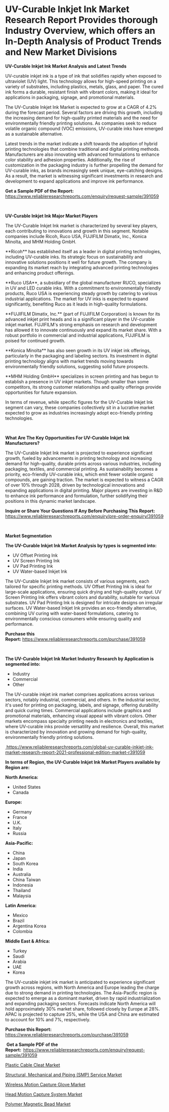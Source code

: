 <p><h1>UV-Curable Inkjet Ink Market Research Report Provides thorough Industry Overview, which offers an In-Depth Analysis of Product Trends and New Market Divisions</h1></p><p><strong>UV-Curable Inkjet Ink Market Analysis and Latest Trends</strong></p>
<p><p>UV-curable inkjet ink is a type of ink that solidifies rapidly when exposed to ultraviolet (UV) light. This technology allows for high-speed printing on a variety of substrates, including plastics, metals, glass, and paper. The cured ink forms a durable, resistant finish with vibrant colors, making it ideal for applications in packaging, signage, and promotional materials.</p><p>The UV-Curable Inkjet Ink Market is expected to grow at a CAGR of 4.2% during the forecast period. Several factors are driving this growth, including the increasing demand for high-quality printed materials and the need for environmentally friendly printing solutions. As companies seek to reduce volatile organic compound (VOC) emissions, UV-curable inks have emerged as a sustainable alternative. </p><p>Latest trends in the market indicate a shift towards the adoption of hybrid printing technologies that combine traditional and digital printing methods. Manufacturers are also innovating with advanced formulations to enhance color stability and adhesion properties. Additionally, the rise of customization in the packaging industry is further propelling the demand for UV-curable inks, as brands increasingly seek unique, eye-catching designs. As a result, the market is witnessing significant investments in research and development to expand applications and improve ink performance.</p></p>
<p><strong>Get a Sample PDF of the Report:&nbsp;</strong> <a href="https://www.reliableresearchreports.com/enquiry/request-sample/391059?utm_campaign=1635&utm_medium=2&utm_source=Github&utm_content=ia&utm_term=26102024&utm_id=uv-curable-inkjet-ink">https://www.reliableresearchreports.com/enquiry/request-sample/391059</a></p>
<p>&nbsp;</p>
<p><strong>UV-Curable Inkjet Ink Major Market Players</strong></p>
<p><p>The UV-Curable Inkjet Ink market is characterized by several key players, each contributing to innovations and growth in this segment. Notable companies include Ricoh, Ruco USA, FUJIFILM Dimatix, Inc., Konica Minolta, and MHM Holding GmbH.</p><p>**Ricoh** has established itself as a leader in digital printing technologies, including UV-curable inks. Its strategic focus on sustainability and innovative solutions positions it well for future growth. The company is expanding its market reach by integrating advanced printing technologies and enhancing product offerings.</p><p>**Ruco USA**, a subsidiary of the global manufacturer RUCO, specializes in UV and LED curable inks. With a commitment to environmentally friendly products, Ruco USA is experiencing steady growth by catering to various industrial applications. The market for UV inks is expected to expand significantly, benefiting Ruco as it leads in high-quality formulations.</p><p>**FUJIFILM Dimatix, Inc.** (part of FUJIFILM Corporation) is known for its advanced inkjet print heads and is a significant player in the UV-curable inkjet market. FUJIFILM's strong emphasis on research and development has allowed it to innovate continuously and expand its market share. With a robust portfolio in commercial and industrial applications, FUJIFILM is poised for continued growth.</p><p>**Konica Minolta** has also seen growth in its UV inkjet ink offerings, particularly in the packaging and labeling sectors. Its investment in digital printing technology aligns with market trends moving towards environmentally friendly solutions, suggesting solid future prospects.</p><p>**MHM Holding GmbH** specializes in screen printing and has begun to establish a presence in UV inkjet markets. Though smaller than some competitors, its strong customer relationships and quality offerings provide opportunities for future expansion.</p><p>In terms of revenue, while specific figures for the UV-Curable Inkjet Ink segment can vary, these companies collectively sit in a lucrative market expected to grow as industries increasingly adopt eco-friendly printing technologies.</p></p>
<p>&nbsp;</p>
<p><strong>What Are The Key Opportunities For UV-Curable Inkjet Ink Manufacturers?</strong></p>
<p><p>The UV-Curable Inkjet Ink market is projected to experience significant growth, fueled by advancements in printing technology and increasing demand for high-quality, durable prints across various industries, including packaging, textiles, and commercial printing. As sustainability becomes a priority, eco-friendly UV-curable inks, which emit fewer volatile organic compounds, are gaining traction. The market is expected to witness a CAGR of over 10% through 2028, driven by technological innovations and expanding applications in digital printing. Major players are investing in R&D to enhance ink performance and formulation, further solidifying their positions in this dynamic market landscape.</p></p>
<p><strong>Inquire or Share Your Questions If Any Before Purchasing This Report:</strong> <a href="https://www.reliableresearchreports.com/enquiry/pre-order-enquiry/391059?utm_campaign=1635&utm_medium=2&utm_source=Github&utm_content=ia&utm_term=26102024&utm_id=uv-curable-inkjet-ink">https://www.reliableresearchreports.com/enquiry/pre-order-enquiry/391059</a></p>
<p>&nbsp;</p>
<p><strong>Market Segmentation</strong></p>
<p><strong>The UV-Curable Inkjet Ink Market Analysis by types is segmented into:</strong></p>
<p><ul><li>UV Offset Printing Ink</li><li>UV Screen Printing Ink</li><li>UV Pad Printing Ink</li><li>UV Water-based Inkjet Ink</li></ul></p>
<p><p>The UV-Curable Inkjet Ink market consists of various segments, each tailored for specific printing methods. UV Offset Printing Ink is ideal for large-scale applications, ensuring quick drying and high-quality output. UV Screen Printing Ink offers vibrant colors and durability, suitable for various substrates. UV Pad Printing Ink is designed for intricate designs on irregular surfaces. UV Water-based Inkjet Ink provides an eco-friendly alternative, combining UV curing with water-based formulations, catering to environmentally conscious consumers while ensuring quality and performance.</p></p>
<p><strong>Purchase this Report:&nbsp;</strong><a href="https://www.reliableresearchreports.com/purchase/391059?utm_campaign=1635&utm_medium=2&utm_source=Github&utm_content=ia&utm_term=26102024&utm_id=uv-curable-inkjet-ink">https://www.reliableresearchreports.com/purchase/391059</a></p>
<p>&nbsp;</p>
<p><strong>The UV-Curable Inkjet Ink Market Industry Research by Application is segmented into:</strong></p>
<p><ul><li>Industry</li><li>Commercial</li><li>Other</li></ul></p>
<p><p>The UV-curable inkjet ink market comprises applications across various sectors, notably industrial, commercial, and others. In the industrial sector, it's used for printing on packaging, labels, and signage, offering durability and quick curing times. Commercial applications include graphics and promotional materials, enhancing visual appeal with vibrant colors. Other markets encompass specialty printing needs in electronics and textiles, where UV-curable inks provide versatility and resilience. Overall, this market is characterized by innovation and growing demand for high-quality, environmentally friendly printing solutions.</p></p>
<p><a href="https://www.reliableresearchreports.com/global-uv-curable-inkjet-ink-market-research-report-2021-professional-edition-market-r391059?utm_campaign=1635&utm_medium=2&utm_source=Github&utm_content=ia&utm_term=26102024&utm_id=uv-curable-inkjet-ink">&nbsp;https://www.reliableresearchreports.com/global-uv-curable-inkjet-ink-market-research-report-2021-professional-edition-market-r391059</a></p>
<p><strong>In terms of Region, the UV-Curable Inkjet Ink Market Players available by Region are:</strong></p>
<p>
    <p> <strong> North America: </strong>
        <ul>
            <li>United States</li>
            <li>Canada</li>
        </ul>
        </p> 
    <p> <strong> Europe: </strong>
        <ul>
            <li>Germany</li>
            <li>France</li>
            <li>U.K.</li>
            <li>Italy</li>
            <li>Russia</li>
        </ul>
        </p> 
    <p> <strong> Asia-Pacific: </strong>
        <ul>
            <li>China</li>
            <li>Japan</li>
            <li>South Korea</li>
            <li>India</li>
            <li>Australia</li>
            <li>China Taiwan</li>
            <li>Indonesia</li>
            <li>Thailand</li>
            <li>Malaysia</li>
        </ul>
        </p> 
    <p> <strong> Latin America: </strong>
        <ul>
            <li>Mexico</li>
            <li>Brazil</li>
            <li>Argentina Korea</li>
            <li>Colombia</li>
        </ul>
        </p> 
    <p> <strong> Middle East & Africa: </strong>
        <ul>
            <li>Turkey</li>
            <li>Saudi</li>
            <li>Arabia</li>
            <li>UAE</li>
            <li>Korea</li>
        </ul>
    </p>
    </p>
<p><p>The UV-curable inkjet ink market is anticipated to experience significant growth across regions, with North America and Europe leading the charge due to strong demand in printing technologies. The Asia-Pacific region is expected to emerge as a dominant market, driven by rapid industrialization and expanding packaging sectors. Forecasts indicate North America will hold approximately 30% market share, followed closely by Europe at 28%. APAC is projected to capture 25%, while the USA and China are estimated to account for 10% and 7%, respectively.</p></p>
<p><strong>Purchase this Report: </strong><a href="https://www.reliableresearchreports.com/purchase/391059?utm_campaign=1635&utm_medium=2&utm_source=Github&utm_content=ia&utm_term=26102024&utm_id=uv-curable-inkjet-ink">https://www.reliableresearchreports.com/purchase/391059</a></p>
<p>&nbsp;<strong>Get a Sample PDF of the Report:&nbsp;&nbsp;</strong><a href="https://www.reliableresearchreports.com/enquiry/request-sample/391059?utm_campaign=1635&utm_medium=2&utm_source=Github&utm_content=ia&utm_term=26102024&utm_id=uv-curable-inkjet-ink">https://www.reliableresearchreports.com/enquiry/request-sample/391059</a></p>
<p><strong></strong></p>
<p><p><a href="https://www.linkedin.com/pulse/plastic-cable-cleat-market-global-regional-analysis-focus-x3vbf?utm_campaign=1635&utm_medium=2&utm_source=Github&utm_content=ia&utm_term=26102024&utm_id=uv-curable-inkjet-ink">Plastic Cable Cleat Market</a></p><p><a href="https://www.linkedin.com/pulse/structural-mechanical-piping-smp-service-industry-sector-new-icrbc?utm_campaign=1635&utm_medium=2&utm_source=Github&utm_content=ia&utm_term=26102024&utm_id=uv-curable-inkjet-ink">Structural, Mechanical and Piping (SMP) Service Market</a></p><p><a href="https://www.linkedin.com/pulse/wireless-motion-capture-glove-market-strategic-insights-lmeef?utm_campaign=1635&utm_medium=2&utm_source=Github&utm_content=ia&utm_term=26102024&utm_id=uv-curable-inkjet-ink">Wireless Motion Capture Glove Market</a></p><p><a href="https://www.linkedin.com/pulse/head-motion-capture-system-market-research-report-exploring-q0bpf?utm_campaign=1635&utm_medium=2&utm_source=Github&utm_content=ia&utm_term=26102024&utm_id=uv-curable-inkjet-ink">Head Motion Capture System Market</a></p><p><a href="https://www.linkedin.com/pulse/global-polymer-magnetic-bead-market-product-types-applications-i4lnc?utm_campaign=1635&utm_medium=2&utm_source=Github&utm_content=ia&utm_term=26102024&utm_id=uv-curable-inkjet-ink">Polymer Magnetic Bead Market</a></p></p>